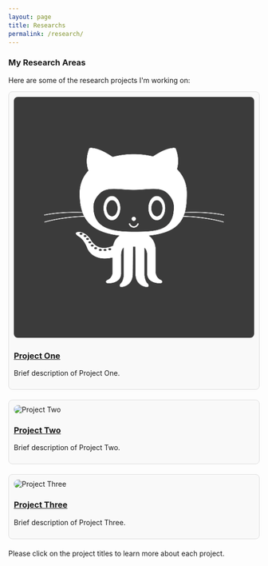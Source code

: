 ```yaml
---
layout: page
title: Researchs
permalink: /research/
---
```


<style>
/* Basic box styles */
.research-item {
  margin-bottom: 20px;
  border: 1px solid #ddd;
  transition: transform 0.2s; /* Animation */
  padding: 10px;
  border-radius: 8px;
  background-color: #f9f9f9;
}

/* Hover effect for boxes */
.research-item:hover {
  transform: scale(1.05); /* Slightly larger */
  box-shadow: 0 4px 8px rgba(0, 0, 0, 0.2);
}

.research-image {
  max-width: 100%;
  height: auto;
  border-radius: 8px;
}

/* Responsive image and box container */
@media (max-width: 600px) {
  .research-item {
    flex-direction: column;
  }
}
</style>

### My Research Areas

Here are some of the research projects I'm working on:

<div class="research-item">
  <img class="research-image" src="img/avatar-icon.png" alt="Project One">
  <h3><a href="research/one.md">Project One</a></h3>
  <p>Brief description of Project One.</p>
</div>

<div class="research-item">
  <img class="research-image" src="/path/to/image2.jpg" alt="Project Two">
  <h3><a href="/research/project-two">Project Two</a></h3>
  <p>Brief description of Project Two.</p>
</div>

<div class="research-item">
  <img class="research-image" src="/path/to/image3.jpg" alt="Project Three">
  <h3><a href="/research/project-three">Project Three</a></h3>
  <p>Brief description of Project Three.</p>
</div>

Please click on the project titles to learn more about each project.
